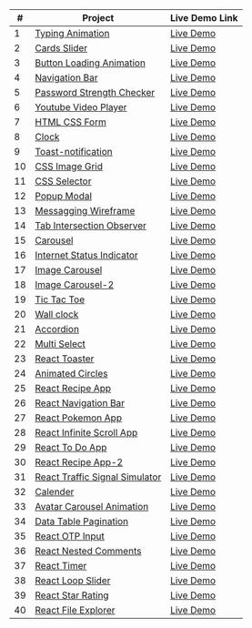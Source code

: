 | # | Project                                                                                                          | Live Demo Link                                                       |
|-----|------------------------------------------------------------------------------------------------------------------|----------------------------------------------------------------------|
| 1   | [Typing Animation](https://github.com/jpranays/UI-challenges/tree/master/typing-animation)                     | [Live Demo](https://jpranays-typing-animation.netlify.app/)          |
| 2   | [Cards Slider](https://github.com/jpranays/UI-challenges/tree/master/cards-slider)                             | [Live Demo](https://jpranays-cards-slider.netlify.app/)              |
| 3   | [Button Loading Animation](https://github.com/jpranays/UI-challenges/tree/master/button-loading-animation)     | [Live Demo](https://jpranays-button-loading-animation.netlify.app/)  |
| 4   | [Navigation Bar](https://github.com/jpranays/UI-challenges/tree/master/navigation-bar)                         | [Live Demo](https://jpranays-navigation-bar.netlify.app/)            |
| 5   | [Password Strength Checker](https://github.com/jpranays/UI-challenges/tree/master/password-strength-checker)   | [Live Demo](https://jpranays-password-strength-checker.netlify.app/) |
| 6   | [Youtube Video Player](https://github.com/jpranays/UI-challenges/tree/master/youtube-video-player)             | [Live Demo](https://jpranays-youtube-video-player.netlify.app/)      |
| 7   | [HTML CSS Form](https://github.com/jpranays/UI-challenges/tree/master/html-css-form)                           | [Live Demo](https://jpranays-html-css-form.netlify.app/)             |
| 8   | [Clock](https://github.com/jpranays/UI-challenges/tree/master/clock)                                           | [Live Demo](https://jpranays-clock.netlify.app/)                     |
| 9   | [Toast-notification](https://github.com/jpranays/UI-challenges/tree/master/toast-notification)                 | [Live Demo](https://jpranays-toast-notification.netlify.app/)        |
| 10  | [CSS Image Grid](https://github.com/jpranays/UI-challenges/tree/master/css-image-grid)                         | [Live Demo](https://jpranays-css-image-grid.netlify.app/)            |
| 11  | [CSS Selector](https://github.com/jpranays/UI-challenges/tree/master/css-selector)                             | [Live Demo](https://jpranays-css-selector.netlify.app/)              |
| 12  | [Popup Modal](https://github.com/jpranays/UI-challenges/tree/master/popup%20modal%20box)                       | [Live Demo](https://jpranays-popup-modal.netlify.app/)               |
| 13  | [Messagging Wireframe](https://github.com/jpranays/UI-challenges/tree/master/messaging-wireframe)              | [Live Demo](https://jpranays-messaging-wireframe.netlify.app/)       |
| 14  | [Tab Intersection Observer](https://github.com/jpranays/UI-challenges/tree/master/tab-intersection-observer)   | [Live Demo](https://jpranays-tab-intersection-observer.netlify.app/) |
| 15  | [Carousel](https://github.com/jpranays/UI-challenges/tree/master/Carousel)                                     | [Live Demo](https://jpranays-carousel.netlify.app/)                  |
| 16  | [Internet Status Indicator](https://github.com/jpranays/UI-challenges/tree/master/Internet-status-indicator)   | [Live Demo](https://jpranays-internet-status-indicator.netlify.app/) |
| 17  | [Image Carousel](https://github.com/jpranays/UI-challenges/tree/master/image-carousel)                         | [Live Demo](https://jpranays-image-carousel.netlify.app/)            |
| 18  | [Image Carousel-2](https://github.com/jpranays/UI-challenges/tree/master/Image-carousel-2)                     | [Live Demo](https://jpranays-image-carousel-2.netlify.app)           |
| 19  | [Tic Tac Toe](https://github.com/jpranays/UI-challenges/tree/master/tic-tac-toe)                               | [Live Demo](https://jpranays-tic-tac-toe.netlify.app/)               |
| 20  | [Wall clock](https://github.com/jpranays/UI-challenges/tree/master/wall-clock)                                 | [Live Demo](https://jpranays-wall-clock.netlify.app/)                |
| 21  | [Accordion](https://github.com/jpranays/UI-challenges/tree/master/accordion)                                   | [Live Demo](https://jpranays-accordion.netlify.app/)                 |
| 22  | [Multi Select](https://github.com/jpranays/UI-challenges/tree/master/multi-select)                             | [Live Demo](https://jpranays-multi-select.netlify.app/)              |
| 23  | [React Toaster](https://github.com/jpranays/UI-challenges/tree/master/react-toaster)                           | [Live Demo](https://jpranays-react-toaster.netlify.app/)             |
| 24  | [Animated Circles](https://github.com/jpranays/UI-challenges/tree/master/animated-circles)                     | [Live Demo](https://jpranays-animated-circles.netlify.app/)          |
| 25  | [React Recipe App](https://github.com/jpranays/react-recipe-web-app)                                           | [Live Demo](https://jpranays-react-recipe-web-app.netlify.app/)      |
| 26  | [React Navigation Bar](https://github.com/jpranays/REACT_Navigation_bar_animation)                             | [Live Demo](https://jpranays-react-navbar-animation.netlify.app/)    |
| 27  | [React Pokemon App](https://github.com/jpranays/REACT_pokemon_app)                                             | [Live Demo](https://jpranays-react-pokemon-app.netlify.app/)         |
| 28  | [React Infinite Scroll App](https://github.com/jpranays/React-Infinite-Scroll-App)                             | [Live Demo](https://jpranays-react-infinite-scroll.netlify.app/)     |
| 29  | [React To Do App](https://github.com/jpranays/React-TO-DO-App)                                                 | [Live Demo](https://jpranays-react-todo-app.netlify.app/)            |
| 30  | [React Recipe App-2](https://github.com/jpranays/React-Recipe-App)                                             | [Live Demo](https://jpranays-recipe-app.netlify.app/)                |
| 31  | [React Traffic Signal Simulator](https://github.com/jpranays/UI-challenges/tree/master/traffic-signal-simulator) | [Live Demo](https://jpranays-traffic-signal-simulator.netlify.app/)  |
| 32  | [Calender](https://github.com/jpranays/UI-challenges/tree/master/Calender)                                     | [Live Demo](https://jpranays-calender.netlify.app/)                  |
| 33  | [Avatar Carousel Animation](https://github.com/jpranays/UI-challenges/tree/master/avatar-corousel-animation)   | [Live Demo](https://jpranays-Avatar-Carousel-Animation.netlify.app/) |
| 34  | [Data Table Pagination](https://github.com/jpranays/UI-challenges/tree/master/Data-table-pagination)           | [Live Demo](https://jpranays-Data-table-pagination.netlify.app/)     |
| 35  | [React OTP Input](https://github.com/jpranays/UI-challenges/tree/master/react-otp-input)                       | [Live Demo](https://jpranays-react-otp-input.netlify.app/)           |
| 36  | [React Nested Comments](https://github.com/jpranays/UI-challenges/tree/master/react-nested-comments)           | [Live Demo](https://jpranays-react-nested-comments.netlify.app/)     |
| 37  | [React Timer](https://github.com/jpranays/UI-challenges/tree/master/react-timer)                               | [Live Demo](https://jpranays-react-timer.netlify.app/)               |
| 38  | [React Loop Slider](https://github.com/jpranays/UI-challenges/tree/master/react-loop-slider)                   | [Live Demo](https://jpranays-react-loop-slider.netlify.app/)         |
| 39  | [React Star Rating](https://github.com/jpranays/UI-challenges/tree/master/react-star-component)                | [Live Demo](https://jpranays-react-star-rating.netlify.app/)         |
| 40  | [React File Explorer](https://github.com/jpranays/UI-challenges/tree/master/react-file-explorer)               | [Live Demo](https://jpranays-react-file-explorer.netlify.app/)       |
